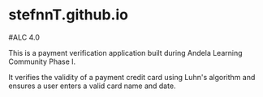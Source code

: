 # stefnnT.github.io

#ALC 4.0

This is a payment verification application built during Andela Learning Community Phase I.

It verifies the validity of a payment credit card using Luhn's algorithm and ensures a user enters a valid card name and date.

